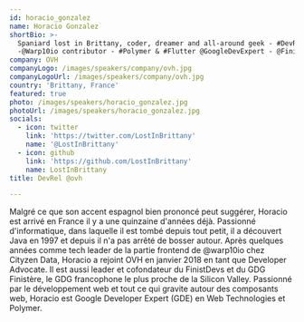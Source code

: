 ```yaml
---
id: horacio_gonzalez
name: Horacio Gonzalez
shortBio: >-
  Spaniard lost in Brittany, coder, dreamer and all-around geek - #DevRel @ovh
  -@Warp10io contributor - #Polymer & #Flutter @GoogleDevExpert - @FinistDevs
company: OVH
companyLogo: /images/speakers/company/ovh.jpg
companyLogoUrl: /images/speakers/company/ovh.jpg
country: 'Brittany, France'
featured: true
photo: /images/speakers/horacio_gonzalez.jpg
photoUrl: /images/speakers/horacio_gonzalez.jpg
socials:
  - icon: twitter
    link: 'https://twitter.com/LostInBrittany'
    name: '@LostInBrittany'
  - icon: github
    link: 'https://github.com/LostInBrittany'
    name: LostInBrittany
title: DevRel @ovh

---
```


Malgré ce que son accent espagnol bien prononcé peut suggérer, Horacio est arrivé en France il y a une quinzaine d'années déjà. Passionné d'informatique, dans laquelle il est tombé depuis tout petit, il a découvert Java en 1997 et depuis il n'a pas arrêté de bosser autour. Après quelques années comme tech leader de la partie frontend de @warp10io chez Cityzen Data, Horacio a rejoint OVH en janvier 2018 en tant que Developer Advocate. Il est aussi leader et cofondateur du FinistDevs et du GDG Finistère, le GDG francophone le plus proche de la Silicon Valley. Passionné par le développement web et tout ce qui gravite autour des composants web, Horacio est Google Developer Expert (GDE) en Web Technologies et Polymer.
